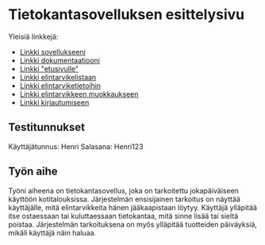 # Tietokantasovelluksen esittelysivu

Yleisiä linkkejä:

* [Linkki sovellukseeni](helanen.users.cs.helsinki.fi/jaakaappi)
* [Linkki dokumentaatiooni](https://github.com/helanen/Tsoha-Bootstrap/blob/master/doc/dokumentaatio.pdf)
* [Linkki "etusivulle"](http://helanen.users.cs.helsinki.fi/jaakaappi/login)
* [Linkki elintarvikelistaan](http://helanen.users.cs.helsinki.fi/jaakaappi/)
* [Linkki elintarviketietoihin](http://helanen.users.cs.helsinki.fi/jaakaappi/elintarvike/:id)
* [Linkki elintarvikkeen muokkaukseen](http://helanen.users.cs.helsinki.fi/jaakaappi/elintarvike/:id/edit)
* [Linkki kirjautumiseen](http://helanen.users.cs.helsinki.fi/jaakaappi/login)

## Testitunnukset

Käyttäjätunnus: Henri
Salasana: Henri123

## Työn aihe

Työni aiheena on tietokantasovellus, joka on tarkoitettu jokapäiväiseen käyttöön kotitalouksissa. 
Järjestelmän ensisijainen tarkoitus on näyttää käyttäjälle, mitä elintarvikkeita hänen jääkaapistaan löytyy. 
Käyttäjä ylläpitää itse ostaessaan tai kuluttaessaan tietokantaa, mitä sinne lisää tai sieltä poistaa. 
Järjestelmän tarkoituksena on myös ylläpitää tuotteiden päiväyksiä, mikäli käyttäjä näin haluaa.


